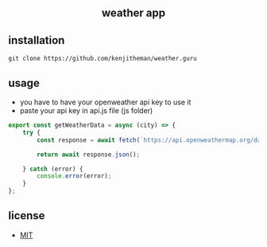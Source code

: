 <h2 align="center">weather app</h2>

###

## installation

```shell
git clone https://github.com/kenjitheman/weather.guru
```

## usage
- you have to have your openweather api key to use it
- paste your api key in api.js file (js folder)

```js
export const getWeatherData = async (city) => {
    try {
        const response = await fetch(`https://api.openweathermap.org/data/2.5/weather?q=${city}&appid=633f3f4df62e35d09ia55b1148165&lang=en&units=metric`);      // example api key (have to be your openweather api key | API キーの例 (openweather である必要があります)

        return await response.json();

    } catch (error) {
        console.error(error);
    }
};
```

## license

- [MIT](https://choosealicense.com/licenses/mit/)
